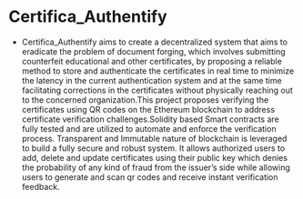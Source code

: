 # Certifica_Authentify

- Certifica_Authentify aims to create a decentralized system that aims to eradicate the problem of document forging, which involves submitting counterfeit educational and other certificates, by proposing a reliable method to store and authenticate the certificates in real time to minimize the latency in the current authentication system and at the same time facilitating corrections in the certificates without physically reaching out to the concerned organization.This project proposes verifying the certificates using QR codes on the Ethereum blockchain to address certificate verification challenges.Solidity based Smart contracts are fully tested and  are utilized to automate and enforce the verification process. Transparent and Immutable nature of blockchain is leveraged to build a fully secure and robust system. It allows authorized users to add, delete and update certificates using their public key which denies the probability of any kind of fraud from the issuer’s side while allowing users to generate and scan qr codes and receive instant verification feedback.
